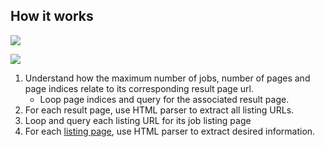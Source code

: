 ## How it works
![](https://github.com/kelvinxuande/glassdoor-scraper/blob/master/docs/def-1.jpg)

![](https://github.com/kelvinxuande/glassdoor-scraper/blob/master/docs/def-2.jpg)

1. Understand how the maximum number of jobs, number of pages and page indices relate to its corresponding result page url. 
    - Loop page indices and query for the associated result page.
3. For each result page, use HTML parser to extract all listing URLs.
4. Loop and query each listing URL for its job listing page
5. For each [listing page](https://github.com/kelvinxuande/glassdoor-scraper/edit/master/README.md#extracted-data), use HTML parser to extract desired information.

